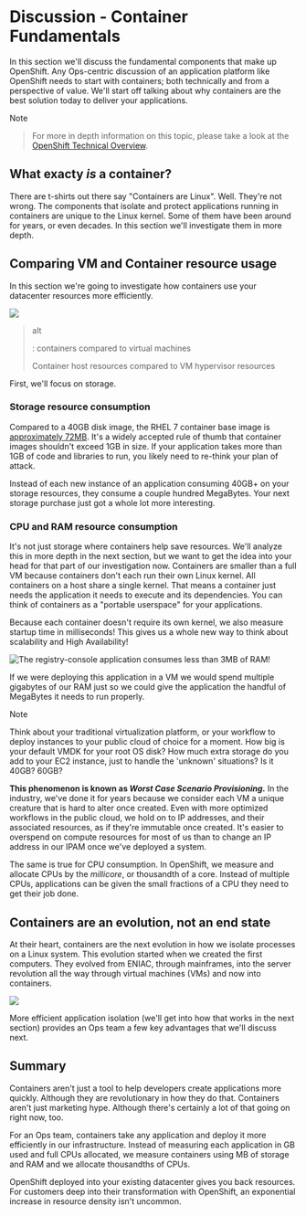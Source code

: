 Discussion - Container Fundamentals
===================================

In this section we'll discuss the fundamental components that make up
OpenShift. Any Ops-centric discussion of an application platform like
OpenShift needs to start with containers; both technically and from a
perspective of value. We'll start off talking about why containers are
the best solution today to deliver your applications.

Note

> For more in depth information on this topic, please take a look at the
> [OpenShift Technical
> Overview](https://s3.amazonaws.com/openshift-ansible-workshop-materials/openshift_technical_overview.pdf).

What exacty *is* a container?
-----------------------------

There are t-shirts out there say "Containers are Linux". Well. They're
not wrong. The components that isolate and protect applications running
in containers are unique to the Linux kernel. Some of them have been
around for years, or even decades. In this section we'll investigate
them in more depth.

Comparing VM and Container resource usage
-----------------------------------------

In this section we're going to investigate how containers use your
datacenter resources more efficiently.

![](images/ops/containers_vs_vms.png)

> alt
>
> :   containers compared to virtual machines
>
> Container host resources compared to VM hypervisor resources

First, we'll focus on storage.

### Storage resource consumption

Compared to a 40GB disk image, the RHEL 7 container base image is
[approximately
72MB](https://access.redhat.com/containers/?tab=overview#/registry.access.redhat.com/rhel7).
It's a widely accepted rule of thumb that container images shouldn't
exceed 1GB in size. If your application takes more than 1GB of code and
libraries to run, you likely need to re-think your plan of attack.

Instead of each new instance of an application consuming 40GB+ on your
storage resources, they consume a couple hundred MegaBytes. Your next
storage purchase just got a whole lot more interesting.

### CPU and RAM resource consumption

It's not just storage where containers help save resources. We'll
analyze this in more depth in the next section, but we want to get the
idea into your head for that part of our investigation now. Containers
are smaller than a full VM because containers don't each run their own
Linux kernel. All containers on a host share a single kernel. That means
a container just needs the application it needs to execute and its
dependencies. You can think of containers as a "portable userspace" for
your applications.

Because each container doesn't require its own kernel, we also measure
startup time in milliseconds! This gives us a whole new way to think
about scalability and High Availability!

![The registry-console application consumes less than 3MB of
RAM!](images/ops/metrics.jpeg)

If we were deploying this application in a VM we would spend multiple
gigabytes of our RAM just so we could give the application the handful
of MegaBytes it needs to run properly.

Note

Think about your traditional virtualization platform, or your workflow
to deploy instances to your public cloud of choice for a moment. How big
is your default VMDK for your root OS disk? How much extra storage do
you add to your EC2 instance, just to handle the 'unknown' situations?
Is it 40GB? 60GB?

**This phenomenon is known as *Worst Case Scenario Provisioning*.** In
the industry, we've done it for years because we consider each VM a
unique creature that is hard to alter once created. Even with more
optimized workflows in the public cloud, we hold on to IP addresses, and
their associated resources, as if they're immutable once created. It's
easier to overspend on compute resources for most of us than to change
an IP address in our IPAM once we've deployed a system.

The same is true for CPU consumption. In OpenShift, we measure and
allocate CPUs by the *millicore*, or thousandth of a core. Instead of
multiple CPUs, applications can be given the small fractions of a CPU
they need to get their job done.

Containers are an evolution, not an end state
---------------------------------------------

At their heart, containers are the next evolution in how we isolate
processes on a Linux system. This evolution started when we created the
first computers. They evolved from ENIAC, through mainframes, into the
server revolution all the way through virtual machines (VMs) and now
into containers.

![](images/ops/evolution.png)

More efficient application isolation (we'll get into how that works in
the next section) provides an Ops team a few key advantages that we'll
discuss next.

Summary
-------

Containers aren't just a tool to help developers create applications
more quickly. Although they are revolutionary in how they do that.
Containers aren't just marketing hype. Although there's certainly a lot
of that going on right now, too.

For an Ops team, containers take any application and deploy it more
efficiently in our infrastructure. Instead of measuring each application
in GB used and full CPUs allocated, we measure containers using MB of
storage and RAM and we allocate thousandths of CPUs.

OpenShift deployed into your existing datacenter gives you back
resources. For customers deep into their transformation with OpenShift,
an exponential increase in resource density isn't uncommon.
